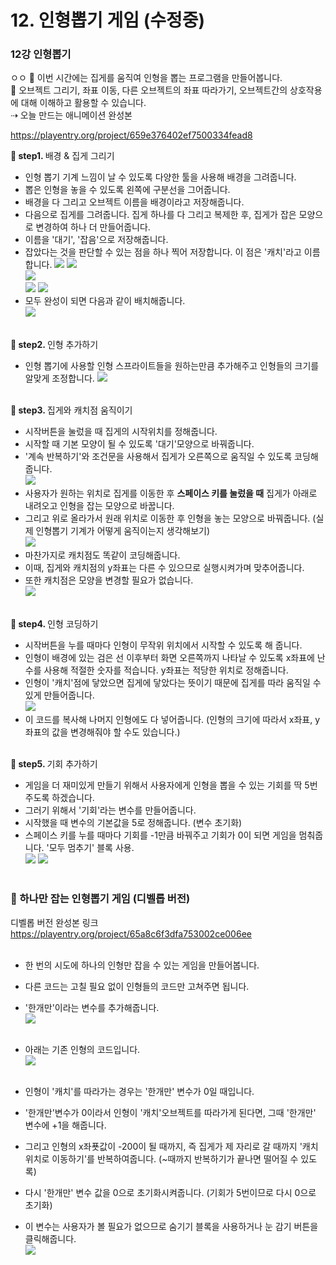 # 12. 인형뽑기 게임 (수정중)



<h3>12강 인형뽑기</h3>
ㅇㅇ
🙂 이번 시간에는 집게를 움직여 인형을 뽑는 프로그램을 만들어봅니다. <br>
🚩 오브젝트 그리기, 좌표 이동, 다른 오브젝트의 좌표 따라가기, 오브젝트간의 상호작용에 대해 이해하고 활용할 수 있습니다. <br>
⇢ 오늘 만드는 애니메이션 완성본<br>
<!-- <a href="https://playentry.org/project/659e376402ef7500334fead8">  <br> 
![](img/15_인형뽑기/15_1.png) <br><br> -->


https://playentry.org/project/659e376402ef7500334fead8 

<b>🧩 step1. </b> 배경 & 집게 그리기 <br>
- 인형 뽑기 기계 느낌이 날 수 있도록 다양한 툴을 사용해 배경을 그려줍니다.
- 뽑은 인형을 놓을 수 있도록 왼쪽에 구분선을 그어줍니다.
- 배경을 다 그리고 오브젝트 이름을 배경이라고 저장해줍니다.
- 다음으로 집게를 그려줍니다. 집게 하나를 다 그리고 복제한 후, 집게가 잡은 모양으로 변경하여 하나 더 만들어줍니다.
- 이름을 '대기', '잡음'으로 저장해줍니다.
- 잡았다는 것을 판단할 수 있는 점을 하나 찍어 저장합니다. 이 점은 '캐치'라고 이름합니다.
![](img/15_인형뽑기/15_2.png) ![](img/15_인형뽑기/15_6.png)<br>
![](img/15_인형뽑기/15_3.png) <br>
![](img/15_인형뽑기/15_4.png) ![](img/15_인형뽑기/15_5.png) <br>
- 모두 완성이 되면 다음과 같이 배치해줍니다.<br>
![](img/15_인형뽑기/15_7.png) <br><br>

<b>🧩 step2. </b> 인형 추가하기 <br>
- 인형 뽑기에 사용할 인형 스프라이트들을 원하는만큼 추가해주고 인형들의 크기를 알맞게 조정합니다.
![](img/15_인형뽑기/15_9.png)<br><br>

<b>🧩 step3. </b> 집게와 캐치점 움직이기 <br>
- 시작버튼을 눌렀을 때 집게의 시작위치를 정해줍니다.
- 시작할 때 기본 모양이 될 수 있도록 '대기'모양으로 바꿔줍니다.
- '계속 반복하기'와 조건문을 사용해서 집게가 오른쪽으로 움직일 수 있도록 코딩해줍니다. <br>
![](img/15_인형뽑기/15_8.png)<br>
- 사용자가 원하는 위치로 집게를 이동한 후 <b>스페이스 키를 눌렀을 때</b> 집게가 아래로 내려오고 인형을 잡는 모양으로 바꿉니다.<br>
- 그리고 위로 올라가서 원래 위치로 이동한 후 인형을 놓는 모양으로 바꿔줍니다. (실제 인형뽑기 기계가 어떻게 움직이는지 생각해보기)<br>
![](img/15_인형뽑기/15_10.png)<Br>
- 마찬가지로 캐치점도 똑같이 코딩해줍니다.
- 이때, 집게와 캐치점의 y좌표는 다른 수 있으므로 실행시켜가며 맞추어줍니다.
- 또한 캐치점은 모양을 변경할 필요가 없습니다. <br>
![](img/15_인형뽑기/15_11.png)<br><br>

<b>🧩 step4. </b> 인형 코딩하기 <br>
- 시작버튼을 누를 때마다 인형이 무작위 위치에서 시작할 수 있도록 해 줍니다.
- 인형이 배경에 있는 검은 선 이후부터 화면 오른쪽까지 나타날 수 있도록 x좌표에 난수를 사용해 적절한 숫자를 적습니다. y좌표는 적당한 위치로 정해줍니다.
- 인형이 '캐치'점에 닿았으면 집게에 닿았다는 뜻이기 때문에 집게를 따라 움직일 수 있게 만들어줍니다.<br>
![](img/15_인형뽑기/15_12.png)<br>
- 이 코드를 복사해 나머지 인형에도 다 넣어줍니다. (인형의 크기에 따라서 x좌표, y좌표의 값을 변경해줘야 할 수도 있습니다.)<br><br>

<b>🧩 step5. </b> 기회 추가하기 <br>
- 게임을 더 재미있게 만들기 위해서 사용자에게 인형을 뽑을 수 있는 기회를 딱 5번 주도록 하겠습니다.
- 그러기 위해서 '기회'라는 변수를 만들어줍니다. 
- 시작했을 때 변수의 기본값을 5로 정해줍니다. (변수 초기화)
- 스페이스 키를 누를 때마다 기회를 -1만큼 바꿔주고 기회가 0이 되면 게임을 멈춰줍니다. '모두 멈추기' 블록 사용.<br>
![](img/15_인형뽑기/15_13.png) ![](img/15_인형뽑기/15_14.png)<br><br>


<h3>🧸 하나만 잡는 인형뽑기 게임 (디벨롭 버전)</h3>

디벨롭 버전 완성본 링크<br>
<a href="https://playentry.org/project/65a8c6f3dfa753002ce006ee"> https://playentry.org/project/65a8c6f3dfa753002ce006ee <br><br>

- 한 번의 시도에 하나의 인형만 잡을 수 있는 게임을 만들어봅니다.
- 다른 코드는 고칠 필요 없이 인형들의 코드만 고쳐주면 됩니다.
- '한개만'이라는 변수를 추가해줍니다.<br>
![](img/15_인형뽑기/15_15.png)<br><br>

- 아래는 기존 인형의 코드입니다. <br>
![](img/15_인형뽑기/15_16.png)<br><br>

- 인형이 '캐치'를 따라가는 경우는 '한개만' 변수가 0일 때입니다.
- '한개만'변수가 0이라서 인형이 '캐치'오브젝트를 따라가게 된다면, 그때 '한개만' 변수에 +1을 해줍니다.
- 그리고 인형의 x좌푯값이 -200이 될 때까지, 즉 집게가 제 자리로 갈 때까지 '캐치 위치로 이동하기'를 반복하여줍니다. (~때까지 반복하기가 끝나면 떨어질 수 있도록)
- 다시 '한개만' 변수 값을 0으로 초기화시켜줍니다. (기회가 5번이므로 다시 0으로 초기화)
- 이 변수는 사용자가 볼 필요가 없으므로 숨기기 블록을 사용하거나 눈 감기 버튼을 클릭해줍니다. <br>
![](img/15_인형뽑기/15_17.png)
